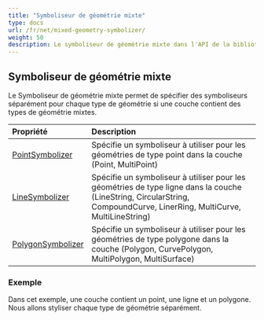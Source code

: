 ```yaml
---
title: "Symboliseur de géométrie mixte"
type: docs
url: /fr/net/mixed-geometry-symbolizer/
weight: 50
description: Le symboliseur de géométrie mixte dans l'API de la bibliothèque C# GIS permet de spécifier des symboliseurs séparément pour chaque type de géométrie si une couche contient des types de géométrie mixtes.
---
```


## **Symboliseur de géométrie mixte**
Le Symboliseur de géométrie mixte permet de spécifier des symboliseurs séparément pour chaque type de géométrie si une couche contient des types de géométrie mixtes.


|**Propriété**|**Description**|
| :- | :- |
|[PointSymbolizer](https://reference.aspose.com/gis/net/aspose.gis.rendering.symbolizers/mixedgeometrysymbolizer/properties/pointsymbolizer)|Spécifie un symboliseur à utiliser pour les géométries de type point dans la couche (Point, MultiPoint)|
|[LineSymbolizer](https://reference.aspose.com/gis/net/aspose.gis.rendering.symbolizers/mixedgeometrysymbolizer/properties/linesymbolizer)|Spécifie un symboliseur à utiliser pour les géométries de type ligne dans la couche (LineString, CircularString, CompoundCurve, LinerRing, MultiCurve, MultiLineString)|
|[PolygonSymbolizer](https://reference.aspose.com/gis/net/aspose.gis.rendering.symbolizers/mixedgeometrysymbolizer/properties/polygonsymbolizer)|Spécifie un symboliseur à utiliser pour les géométries de type polygone dans la couche (Polygon, CurvePolygon, MultiPolygon, MultiSurface)|
### **Exemple**
Dans cet exemple, une couche contient un point, une ligne et un polygone. Nous allons styliser chaque type de géométrie séparément.
